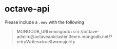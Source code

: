 # octave-api

Please include a `.env` with the following

> MONGODB_URI=mongodb+srv://octave-admin:<PASSWORD>@octaveapicluster.3eorn.mongodb.net/<dbname>?retryWrites=true&w=majority
